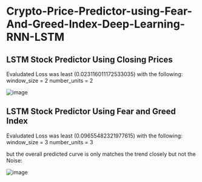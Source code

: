 # Crypto-Price-Predictor-using-Fear-And-Greed-Index-Deep-Learning-RNN-LSTM

## LSTM Stock Predictor Using Closing Prices

Evaludated Loss was least (0.023116011172533035) with the following:
window_size = 2
number_units = 2

![image](https://user-images.githubusercontent.com/51159089/132438028-ca6b926e-651b-464b-b8bc-9ce8f938482b.png)

## LSTM Stock Predictor Using Fear and Greed Index

Evaludated Loss was least (0.09655482321977615) with the following:
window_size = 3
number_units = 3

but the overall predicted curve is only matches the trend closely but not the Noise:

![image](https://user-images.githubusercontent.com/51159089/132438164-ed31feb5-6070-4259-9936-38e7e5adf01f.png)

